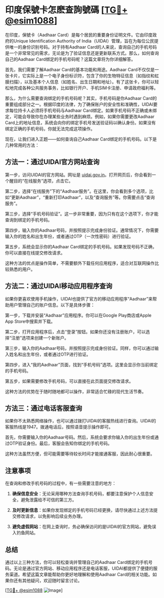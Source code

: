 # 印度保號卡怎麽查詢號碼 [[TG💪+ @esim1088](https://t.me/s/esim1088)]

在印度，保號卡（Aadhaar Card）是每个居民的重要身份证明文件。它由印度政府的Unique Identification Authority of India（UIDAI）管理，旨在为每位公民提供唯一的身份识别号码。对于持有Aadhaar Card的人来说，查询自己的手机号码是一个非常常见的需求，无论是为了验证信息还是更新联系方式。那么，如何查询自己的Aadhaar Card绑定的手机号码呢？这篇文章将为你详细解答。

首先，我们需要了解Aadhaar Card的基本功能和用途。Aadhaar Card不仅仅是一张卡片，它实际上是一个电子身份标识符，包含了你的生物特征信息（如指纹和虹膜扫描），以及基本个人信息（如姓名、出生日期和地址）。有了这张卡，你可以轻松地完成各种公共服务事务，比如银行开户、手机SIM卡注册、申请政府福利等。

那么，为什么需要查询绑定的手机号码呢？其实，手机号码是你Aadhaar Card的重要组成部分之一。根据印度的法律，为了确保账户的安全性和准确性，UIDAI要求每位持卡人必须将手机号码与Aadhaar Card绑定。如果手机号码不正确或未绑定，可能会导致你在办理某些业务时遇到麻烦。例如，如果你需要更改Aadhaar Card上的地址信息，系统会向你的绑定手机号发送验证码以确认身份。如果没有绑定正确的手机号码，你就无法完成这项操作。

现在，让我们进入正题——如何查询自己Aadhaar Card绑定的手机号码。以下是几种常用的方法：

## 方法一：通过UIDAI官方网站查询

第一步，访问UIDAI的官方网站。网址是 [uidai.gov.in](http://uidai.gov.in)。打开网页后，你会看到一个醒目的“在线服务”选项，点击它。

第二步，选择“在线服务”下的“Aadhaar服务”。在这里，你会看到多个选项，比如“更新Aadhaar”，“重新打印Aadhaar”，以及“查询服务”等。你需要点击“查询服务”。

第三步，选择“手机号码验证”。这一步非常重要，因为只有在这个选项下，你才能查询到绑定的手机号码。

第四步，输入你的Aadhaar号码，并按照提示完成身份验证。通常情况下，你需要输入你的姓名和出生年份，或者通过OTP（一次性密码）进行验证。

第五步，系统会显示你的Aadhaar Card绑定的手机号码。如果发现号码不正确，你可以直接在线提交修改请求。

这种方法的优点是操作简单，不需要额外下载任何应用程序，适合对互联网操作比较熟悉的用户。

## 方法二：通过UIDAI移动应用程序查询

如果你更喜欢使用手机操作，UIDAI也提供了官方的移动应用程序“Aadhaar”来帮助用户管理自己的账户信息。以下是具体步骤：

第一步，下载并安装“Aadhaar”应用程序。你可以在Google Play商店或Apple App Store中搜索并下载。

第二步，打开应用程序后，点击“登录”按钮。如果你还没有注册账户，可以选择“注册”选项来创建一个新账户。

第三步，输入你的Aadhaar号码，并按照提示完成身份验证。同样，你可以通过输入姓名和出生年份，或者通过OTP进行验证。

第四步，进入“我的Aadhaar”页面，找到“手机号码”选项。这里会显示你当前绑定的手机号码。

第五步，如果需要修改手机号码，可以直接在此页面提交修改请求。

这种方法的优势在于随时随地都可以操作，非常适合忙碌的现代生活节奏。

## 方法三：通过电话客服查询

如果你不太熟悉网络操作，也可以通过拨打UIDAI的客服热线进行查询。UIDAI的客服热线是1947。拨通电话后，按照语音提示操作即可。

首先，你需要输入你的Aadhaar号码。然后，系统会要求你输入你的出生年份或通过OTP验证身份。最后，客服会告知你绑定的手机号码。

这种方法虽然方便，但可能需要等待较长时间才能接通客服，因此耐心很重要。

## 注意事项

在查询和修改手机号码的过程中，有一些需要注意的地方：

1. **确保信息安全**：无论采用哪种方法查询手机号码，都要注意保护个人信息安全，避免泄露给不可信的第三方。
   
2. **及时更新信息**：如果你发现绑定的手机号码已经更换，请尽快通过上述方法提交修改请求，以免影响后续业务办理。

3. **避免虚假网站**：在网上查询时，务必确保访问的是UIDAI的官方网站，避免误入钓鱼网站。

## 总结

通过以上三种方法，你可以轻松查询并管理自己的Aadhaar Card绑定的手机号码。无论是通过官方网站、移动应用程序还是电话客服，UIDAI都提供了便捷的服务渠道。希望这篇文章能帮助你更好地理解和使用Aadhaar Card的相关功能。如果你还有其他疑问，欢迎随时留言讨论。

[[TG💪+ @esim1088](https://t.me/s/esim1088) ![Image](https://i.postimg.cc/4NQfJmqS/Snipaste-2025-05-13-00-14-12.png)]